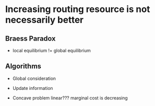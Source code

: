 # Increasing routing resource is not necessarily better

## Braess Paradox

- local equilibrium != global equilibrium

## Algorithms

- Global consideration
- Update information

- Concave problem
  linear???
  marginal cost is decreasing
